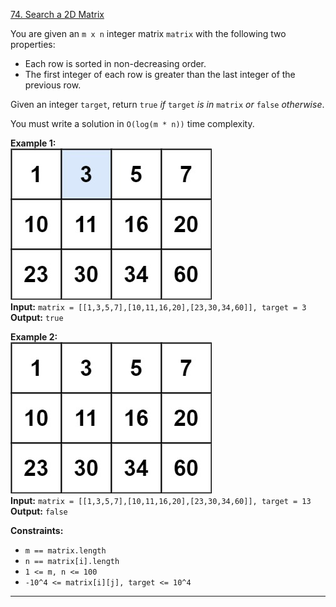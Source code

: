 [74. Search a 2D Matrix](https://leetcode.com/problems/search-a-2d-matrix/)

You are given an `m x n` integer matrix `matrix` with the following two properties:

- Each row is sorted in non-decreasing order.
- The first integer of each row is greater than the last integer of the previous row.

Given an integer `target`, return `true` _if_ `target` _is in_ `matrix` _or_ `false` _otherwise_.

You must write a solution in `O(log(m * n))` time complexity.

**Example 1:**  
![](!assets/attachments/Pasted%20image%2020240227104208.png)  
**Input:** `matrix = [[1,3,5,7],[10,11,16,20],[23,30,34,60]], target = 3`  
**Output:** `true`  

**Example 2:**  
![](!assets/attachments/Pasted%20image%2020240227104217.png)  
**Input:** `matrix = [[1,3,5,7],[10,11,16,20],[23,30,34,60]], target = 13`  
**Output:** `false`  

**Constraints:**
- `m == matrix.length`
- `n == matrix[i].length`
- `1 <= m, n <= 100`
- `-10^4 <= matrix[i][j], target <= 10^4`

---


